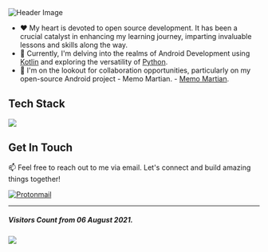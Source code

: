 <img alt='Header Image' src='https://i.ibb.co/MGY3Zcj/Twitter-header-1.png3'/>

- ❤️ My heart is devoted to open source development. It has been a crucial catalyst in enhancing my learning journey, imparting invaluable lessons and skills along the way.
- 🌱 Currently, I'm delving into the realms of Android Development using [Kotlin](https://kotlinlang.org/docs/android-overview.html) and exploring the versatility of [Python](https://www.python.org/).
- 👯 I'm on the lookout for collaboration opportunities, particularly on my open-source Android project - Memo Martian. - [Memo Martian](https://github.com/TheAlphaApp/memomartian).

<h2>Tech Stack </h2>

![](https://skillicons.dev/icons?i=kotlin,flutter,dart,firebase,androidstudio,idea,vscode,gcp,py,js,jquery,nodejs,java,gradle,linux,git,github,githubactions,html,markdown,regex,sqlite,mysql,atom,codepen,svg,xd,figma)

<h2>Get In Touch </h2>
📫 Feel free to reach out to me via email.  Let's connect and build amazing things together!

[![Protonmail](https://img.shields.io/badge/ProtonMail-8B89CC?style=for-the-badge&logo=protonmail&logoColor=white)](mailto://souravsuman@proton.me)
<hr/>

##### Visitors Count from 06 August 2021.
![](https://komarev.com/ghpvc/?username=TheAlphaApp)
